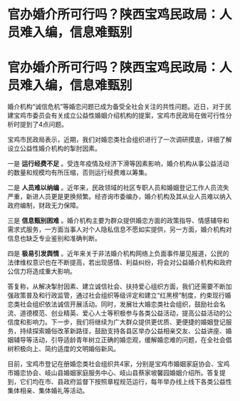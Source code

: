 # 官办婚介所可行吗？陕西宝鸡民政局：人员难入编，信息难甄别

# 官办婚介所可行吗？陕西宝鸡民政局：人员难入编，信息难甄别

婚介机构“诚信危机”等婚恋问题已成为备受全社会关注的共性问题。近日，对于民建宝鸡市委员会有关成立公益性婚姻介绍机构的提案，宝鸡市民政局在做可行性分析时提到了4点问题。

宝鸡市民政局表示，近期，我们对婚恋类社会组织进行了一次调研摸底，详细了解设立公益性婚介机构的掣肘因素。

一是 **运行经费不足** 。受连年疫情及经济下滑等因素影响，婚介机构从事公益活动的数量和规模均有所压缩，否则运行经费难以筹集。

二是 **人员难以纳编**
。近年来，民政领域的社区专职人员和婚姻登记工作人员流失严重，新进人员更是更换频繁。经咨询市委编办，婚介机构及其从业人员难以纳入政府编制，财政无力保障。

三是 **信息甄别困难**
。婚介机构主要为群众提供婚恋方面的政策指导、情感辅导和需求式服务，一方面当事人对个人隐私信息不愿如实提供，另一方面，婚介机构对信息也缺乏专业鉴别和准确判断。

四是 **极易引发舆情**
。近年来关于非法婚介机构网络上负面事件屡见报道，公民的法律维权意识也在不断提高，若出现感情、利益纠纷，将会对公益婚介机构和政府公信力将造成重大影响。

答复称，从解决掣肘因素、建立诚信社会、扶持爱心组织方面，我们还需要不断加强政策普及和行政监管，通过社会组织等级评定和建立“红黑榜”制度，约束现行婚恋类社会组织依法诚信开展活动。同时，发展壮大婚恋类社会组织，鼓励社会名流、道德模范、创业精英、爱心人士等积极参与各类公益活动，提高公益活动的公信度和影响力。下一步，我们将继续为广大群众提供更优质、更便捷的婚姻登记服务，持续探索婚俗改革新路径，鼓励支持各县区举办公益相亲交友、公益讲座、婚姻辅导等活动，引导适龄青年树立正确的婚恋观，缓解婚恋难的问题，在全社会倡树积极向上、简约适度的文明婚俗新风。

目前，宝鸡市登记在册婚恋类社会组织共4家，分别是宝鸡市婚姻家庭协会、宝鸡市婚恋协会、岐山县婚姻家庭服务中心、岐山县蔡家坡馨园婚姻介绍所。答复提到，它们均在市、县政府监督下按照章程规范运行，每年举办线上线下各类公益性集体相亲、集体婚礼等活动。

